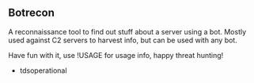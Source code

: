 ## Botrecon

A reconnaissance tool to find out stuff about a server using a bot. Mostly used against C2 servers to harvest info, but can be used with any bot.

Have fun with it, use !USAGE for usage info, happy threat hunting!
- tdsoperational
